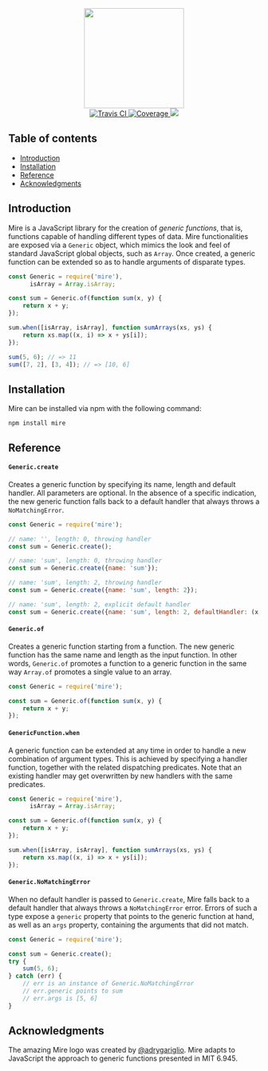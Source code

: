 <div align="center">
    <img src="https://www.dropbox.com/s/8ti7tq6b3o0mzgc/mire.png?raw=1" width="200"/>
</div>

<div align="center">
  <a href="https://travis-ci.org/iliocatallo/mire">
    <img src="https://travis-ci.org/iliocatallo/mire.svg?branch=master" alt="Travis CI"/>
  </a>
  <a href="https://coveralls.io/github/iliocatallo/mire">
    <img src="https://coveralls.io/repos/github/iliocatallo/mire/badge.svg?branch=master" alt="Coverage"/>
  </a>
  <a href="https://david-dm.org/iliocatallo/mire" title="Dependencies status">
    <img src="https://david-dm.org/iliocatallo/mire/status.svg"/>
  </a>
</div>

## Table of contents

- [Introduction](#introduction)
- [Installation](#installation)
- [Reference](#reference)
- [Acknowledgments](#acknowledgments)

## Introduction

Mire is a JavaScript library for the creation of _generic functions_, that is, functions capable of handling different types of data. Mire functionalities are exposed via a `Generic` object, which mimics the look and feel of standard JavaScript global objects, such as `Array`. Once created, a generic function can be extended so as to handle arguments of disparate types.

```javascript
const Generic = require('mire'),
      isArray = Array.isArray;

const sum = Generic.of(function sum(x, y) {
    return x + y;
});

sum.when([isArray, isArray], function sumArrays(xs, ys) {
    return xs.map((x, i) => x + ys[i]);
});

sum(5, 6); // => 11
sum([7, 2], [3, 4]); // => [10, 6]
```

## Installation

Mire can be installed via npm with the following command:

```
npm install mire
```

## Reference

#### `Generic.create`

Creates a generic function by specifying its name, length and default handler. All parameters are optional. In the absence of a specific indication, the new generic function falls back to a default handler that always throws a `NoMatchingError`.

```javascript
const Generic = require('mire');

// name: '', length: 0, throwing handler
const sum = Generic.create();

// name: 'sum', length: 0, throwing handler
const sum = Generic.create({name: 'sum'});

// name: 'sum', length: 2, throwing handler
const sum = Generic.create({name: 'sum', length: 2});

// name: 'sum', length: 2, explicit default handler
const sum = Generic.create({name: 'sum', length: 2, defaultHandler: (x, y) => x + y});
```

#### `Generic.of`

Creates a generic function starting from a function. The new generic function has the same name and length as the input function. In other words, `Generic.of` promotes a function to a generic function in the same way `Array.of` promotes a single value to an array.

```javascript
const Generic = require('mire');

const sum = Generic.of(function sum(x, y) {
    return x + y;
});
```

#### `GenericFunction.when`

A generic function can be extended at any time in order to handle a new combination of argument types. This is achieved by specifying a handler function, together with the related dispatching predicates. Note that an existing handler may get overwritten by new handlers with the same predicates.

```javascript
const Generic = require('mire'),
      isArray = Array.isArray;

const sum = Generic.of(function sum(x, y) {
    return x + y;
});

sum.when([isArray, isArray], function sumArrays(xs, ys) {
    return xs.map((x, i) => x + ys[i]);
});
```

#### `Generic.NoMatchingError`

When no default handler is passed to `Generic.create`, Mire falls back to a default handler that always throws a `NoMatchingError` error. Errors of such a type expose a `generic` property that points to the generic function at hand, as well as an `args` property, containing the arguments that did not match.

```javascript
const Generic = require('mire');

const sum = Generic.create();
try {
    sum(5, 6);
} catch (err) {
    // err is an instance of Generic.NoMatchingError
    // err.generic points to sum
    // err.args is [5, 6]
}
```

## Acknowledgments

The amazing Mire logo was created by [@adrygariglio](https://github.com/adrygariglio). Mire adapts to JavaScript the approach to generic functions presented in MIT 6.945.
